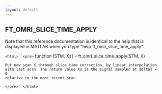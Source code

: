 ```yaml
---
layout: default
---
```


##  FT_OMRI_SLICE_TIME_APPLY

Note that this reference documentation is identical to the help that is displayed in MATLAB when you type "help ft_omri_slice_time_apply".

`<html>``<pre>`
    function [STM, Xs] = ft_omri_slice_time_apply(STM, X)
 
    Put new scan X through slice time correction, by linear interpolation
    with last scan. The return value Xs is the signal sampled at deltaT = 0
    relative to the most recent scan.
`</pre>``</html>`

